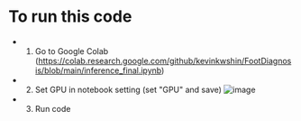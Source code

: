 # To run this code
- 1. Go to Google Colab (https://colab.research.google.com/github/kevinkwshin/FootDiagnosis/blob/main/inference_final.ipynb)
- 2. Set GPU in notebook setting (set "GPU" and save)
 ![image](https://user-images.githubusercontent.com/38489569/204458864-ab27f43a-db01-494c-8df0-3b976330cf48.png)
- 3. Run code
